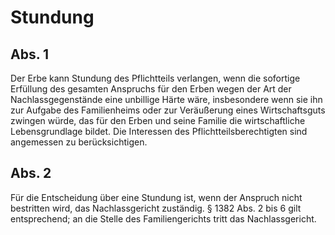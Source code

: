 # Stundung



## Abs. 1

 Der Erbe kann Stundung des Pflichtteils verlangen, wenn die sofortige Erfüllung des gesamten Anspruchs für den Erben wegen der Art der Nachlassgegenstände eine unbillige Härte wäre, insbesondere wenn sie ihn zur Aufgabe des Familienheims oder zur Veräußerung eines Wirtschaftsguts zwingen würde, das für den Erben und seine Familie die wirtschaftliche Lebensgrundlage bildet. Die Interessen des Pflichtteilsberechtigten sind angemessen zu berücksichtigen.

## Abs. 2

 Für die Entscheidung über eine Stundung ist, wenn der Anspruch nicht bestritten wird, das Nachlassgericht zuständig. § 1382 Abs. 2 bis 6 gilt entsprechend; an die Stelle des Familiengerichts tritt das Nachlassgericht. 

